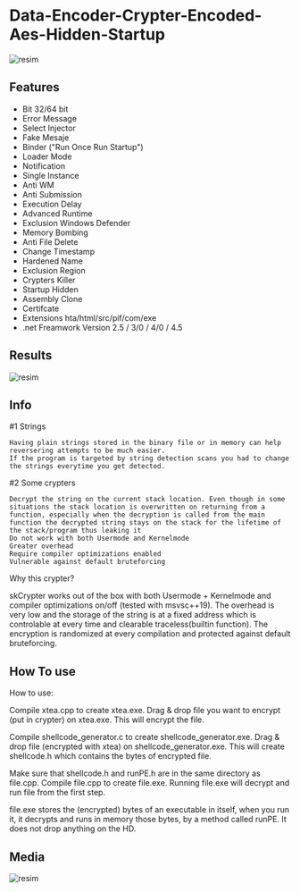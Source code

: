 # Data-Encoder-Crypter-Encoded-Aes-Hidden-Startup
![resim](https://user-images.githubusercontent.com/104153626/164758152-daed2e03-b8d3-4b82-8214-dac757e9a4f6.png)

## Features
* Bit 32/64 bit
* Error Message
* Select Injector
* Fake Mesaje
* Binder ("Run Once Run Startup")
* Loader Mode
* Notification
* Single Instance
* Anti WM
* Anti Submission
* Execution Delay
* Advanced Runtime
* Exclusion Windows Defender
* Memory Bombing
* Anti File Delete
* Change Timestamp
* Hardened Name
* Exclusion Region
* Crypters Killer
* Startup Hidden
* Assembly Clone 
* Certifcate
* Extensions hta/html/src/pif/com/exe
* .net Freamwork Version 2.5 / 3/0 / 4/0 / 4.5

## Results
![resim](https://user-images.githubusercontent.com/104153626/164761269-f0d7d7e5-5144-4467-ae42-c3da5cc59add.png)


## Info 
#1 Strings

    Having plain strings stored in the binary file or in memory can help reversering attempts to be much easier.
    If the program is targeted by string detection scans you had to change the strings everytime you get detected.

#2 Some crypters

    Decrypt the string on the current stack location. Even though in some situations the stack location is overwritten on returning from a function, especially when the decryption is called from the main function the decrypted string stays on the stack for the lifetime of the stack/program thus leaking it
    Do not work with both Usermode and Kernelmode
    Greater overhead
    Require compiler optimizations enabled
    Vulnerable against default bruteforcing

Why this crypter?

skCrypter works out of the box with both Usermode + Kernelmode and compiler optimizations on/off (tested with msvsc++19). The overhead is very low and the storage of the string is at a fixed address which is controlable at every time and clearable traceless(builtin function). The encryption is randomized at every compilation and protected against default bruteforcing.


## How To use
How to use:

Compile xtea.cpp to create xtea.exe. Drag & drop file you want to encrypt (put in crypter) on xtea.exe. This will encrypt the file.

Compile shellcode_generator.c to create shellcode_generator.exe. Drag & drop file (encrypted with xtea) on shellcode_generator.exe. This will create shellcode.h which contains the bytes of encrypted file.

Make sure that shellcode.h and runPE.h are in the same directory as file.cpp. Compile file.cpp to create file.exe. Running file.exe will decrypt and run file from the first step.

file.exe stores the (encrypted) bytes of an executable in itself, when you run it, it decrypts and runs in memory those bytes, by a method called runPE. It does not drop anything on the HD.

## Media
![resim](https://user-images.githubusercontent.com/104153626/164758164-80e470c3-f736-4fb5-8554-709e79cb9e63.png)
